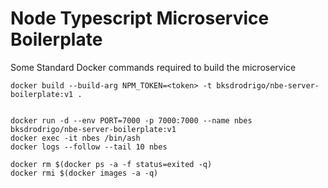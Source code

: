 # Node Typescript Microservice Boilerplate

Some Standard Docker commands required to build the microservice
```
docker build --build-arg NPM_TOKEN=<token> -t bksdrodrigo/nbe-server-boilerplate:v1 .


docker run -d --env PORT=7000 -p 7000:7000 --name nbes bksdrodrigo/nbe-server-boilerplate:v1
docker exec -it nbes /bin/ash
docker logs --follow --tail 10 nbes

docker rm $(docker ps -a -f status=exited -q)
docker rmi $(docker images -a -q)
```
